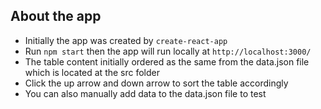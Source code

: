 ## About the app

- Initially the app was created by `create-react-app`
- Run `npm start` then the app will run locally at `http://localhost:3000/`
- The table content initially ordered as the same from the data.json file which is located at the src folder
- Click the up arrow and down arrow to sort the table accordingly
- You can also manually add data to the data.json file to test
